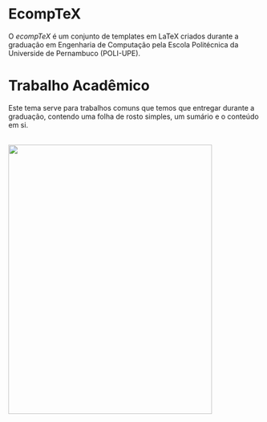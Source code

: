 ﻿EcompTeX
===========================

O *ecompTeX* é um conjunto de templates em LaTeX criados durante a graduação em Engenharia de Computação pela Escola Politécnica da Universide de Pernambuco (POLI-UPE).

Trabalho Acadêmico
===========================

Este tema serve para trabalhos comuns que temos que entregar durante a graduação, contendo uma folha de rosto simples, um sumário e o conteúdo em si.

<br/>
<img src="http://toribeiro.com/static/img/modelo-trabalho-print.jpg" width="406" height="537" class="img-responsive center-block" />
<br/>
